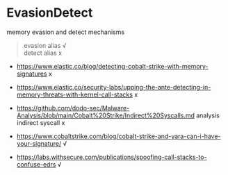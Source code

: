 # EvasionDetect
memory evasion and detect mechanisms

> evasion alias √       
> detect alias x      


* https://www.elastic.co/blog/detecting-cobalt-strike-with-memory-signatures              x
* https://www.elastic.co/security-labs/upping-the-ante-detecting-in-memory-threats-with-kernel-call-stacks  x
* https://github.com/dodo-sec/Malware-Analysis/blob/main/Cobalt%20Strike/Indirect%20Syscalls.md  analysis indirect syscall x 

* https://www.cobaltstrike.com/blog/cobalt-strike-and-yara-can-i-have-your-signature/     √
* https://labs.withsecure.com/publications/spoofing-call-stacks-to-confuse-edrs           √
